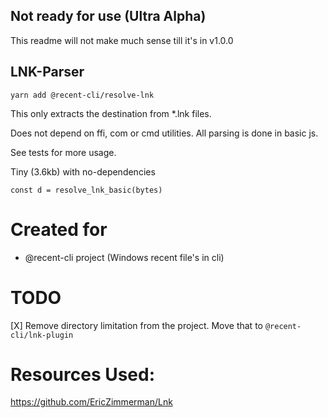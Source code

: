 ## Not ready for use (Ultra Alpha)

This readme will not make much sense till it's in v1.0.0 

## LNK-Parser

`yarn add @recent-cli/resolve-lnk`

This only extracts the destination from \*.lnk files.

Does not depend on ffi, com or cmd utilities. All parsing is done in basic js.

See tests for more usage.

Tiny (3.6kb) with no-dependencies
  
```
const d = resolve_lnk_basic(bytes)
```

# Created for
- @recent-cli project (Windows recent file's in cli)

# TODO
   [X] Remove directory limitation from the project. Move that to `@recent-cli/lnk-plugin`

Resources Used:
===
https://github.com/EricZimmerman/Lnk

